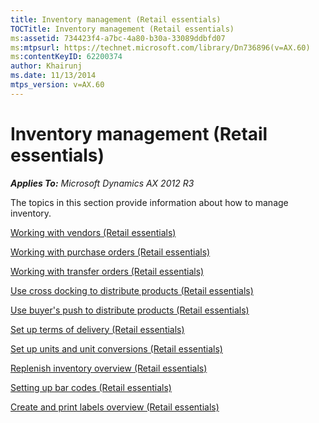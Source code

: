 ```yaml
---
title: Inventory management (Retail essentials)
TOCTitle: Inventory management (Retail essentials)
ms:assetid: 734423f4-a7bc-4a80-b30a-33089ddbfd07
ms:mtpsurl: https://technet.microsoft.com/library/Dn736896(v=AX.60)
ms:contentKeyID: 62200374
author: Khairunj
ms.date: 11/13/2014
mtps_version: v=AX.60
---
```


# Inventory management (Retail essentials) 


_**Applies To:** Microsoft Dynamics AX 2012 R3_

The topics in this section provide information about how to manage inventory.

[Working with vendors (Retail essentials)](working-with-vendors-retail-essentials.md)

[Working with purchase orders (Retail essentials)](working-with-purchase-orders-retail-essentials.md)

[Working with transfer orders (Retail essentials)](working-with-transfer-orders-retail-essentials.md)

[Use cross docking to distribute products (Retail essentials)](use-cross-docking-to-distribute-products-retail-essentials.md)

[Use buyer's push to distribute products (Retail essentials)](use-buyer-s-push-to-distribute-products-retail-essentials.md)

[Set up terms of delivery (Retail essentials)](set-up-terms-of-delivery-retail-essentials.md)

[Set up units and unit conversions (Retail essentials)](set-up-units-and-unit-conversions-retail-essentials.md)

[Replenish inventory overview (Retail essentials)](replenish-inventory-overview-retail-essentials.md)

[Setting up bar codes (Retail essentials)](setting-up-bar-codes-retail-essentials.md)

[Create and print labels overview (Retail essentials)](create-and-print-labels-overview-retail-essentials.md)

  


